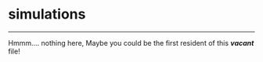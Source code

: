 # simulations
---


Hmmm.... nothing here, Maybe you could be the first resident of this ***vacant*** file!
